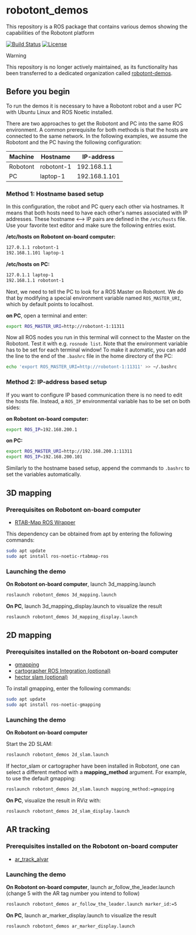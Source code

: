 # robotont\_demos
This repository is a ROS package that contains various demos showing the capabilities of the Robotont platform

[![Build Status](https://github.com/robotont/robotont_demos/actions/workflows/industrial_ci_action.yml/badge.svg)](https://github.com/robotont/robotont_demos/actions/workflows/industrial_ci_action.yml)
[![License](https://img.shields.io/badge/License-Apache%202.0-blue.svg)](https://opensource.org/licenses/Apache-2.0)

> [!WARNING]  
> This repository is no longer actively maintained, as its functionality has been transferred to a dedicated organization called [robotont-demos](https://github.com/robotont-demos).


## Before you begin
To run the demos it is necessary to have a Robotont robot and a user PC with Ubuntu Linux and ROS Noetic installed.

There are two approaches to get the Robotont and PC into the same ROS environment. A common prerequisite for both methods is that the hosts are connected to the same network. In the following examples, we assume the Robotont and the PC having the following configuration:

| Machine  | Hostname   | IP-address    |
|----------|------------|---------------|
| Robotont | robotont-1 | 192.168.1.1   |
| PC       | laptop-1   | 192.168.1.101 |

### Method 1: Hostname based setup

In this configuration, the robot and PC query each other via hostnames. It means that both hosts need to have each other's names associated with IP addresses. These hostname <--> IP pairs are defined in the `/etc/hosts` file. Use your favorite text editor and make sure the following entries exist.

**/etc/hosts on Robotont on-board computer:**
```bash
127.0.1.1 robotont-1
192.168.1.101 laptop-1
```

**/etc/hosts on PC:**
```bash
127.0.1.1 laptop-1
192.168.1.1 robotont-1
```

Next, we need to tell the PC to look for a ROS Master on Robotont. We do that by modifying a special environment variable named `ROS_MASTER_URI`, which by default points to localhost.

**on PC**, open a terminal and enter:
```bash
export ROS_MASTER_URI=http://robotont-1:11311
```
Now all ROS nodes you run in this terminal will connect to the Master on the Robotont. Test it with e.g. `rosnode list`.
Note that the environment variable has to be set for each terminal window! To make it automatic, you can add the line to the end of the `.bashrc` file in the home directory of the PC:

```bash
echo 'export ROS_MASTER_URI=http://robotont-1:11311' >> ~/.bashrc
```

### Method 2: IP-address based setup
If you want to configure IP based communication there is no need to edit the hosts file. Instead, a `ROS_IP` environmental variable has to be set on both sides:

**on Robotont on-board computer:**
```bash
export ROS_IP=192.168.200.1
```

**on PC:**
```bash
export ROS_MASTER_URI=http://192.168.200.1:11311
export ROS_IP=192.168.200.101
```

Similarly to the hostname based setup, append the commands to `.bashrc` to set the variables automatically.


## 3D mapping
### Prerequisites on Robotont on-board computer
 * [RTAB-Map ROS Wrapper](http://wiki.ros.org/rtabmap)

This dependency can be obtained from apt by entering the following commands:

```bash
sudo apt update
sudo apt install ros-noetic-rtabmap-ros
```

### Launching the demo

**On Robotont on-board computer**, launch 3d_mapping.launch<br/>
```bash
roslaunch robotont_demos 3d_mapping.launch
```

**On PC**, launch 3d_mapping_display.launch to visualize the result<br/>

```bash
roslaunch robotont_demos 3d_mapping_display.launch
```

## 2D mapping
### Prerequisites installed on the Robotont on-board computer
 * [gmapping](https://wiki.ros.org/gmapping)
 * [cartographer ROS Integration (optional)](https://google-cartographer-ros.readthedocs.io/en/latest/)
 * [hector slam (optional)](http://wiki.ros.org/hector_slam)

To install gmapping, enter the following commands:<br/>
```bash
sudo apt update
sudo apt install ros-noetic-gmapping
```


### Launching the demo

**On Robotont on-board computer**

Start the 2D SLAM:
```bash
roslaunch robotont_demos 2d_slam.launch
```

If hector_slam or cartographer have been installed in Robotont, one can select a different method with a **mapping_method** argument. For example, to use the default gmapping:

```bash
roslaunch robotont_demos 2d_slam.launch mapping_method:=gmapping
```

**On PC**, visualize the result in RViz with:<br/>
```bash
roslaunch robotont_demos 2d_slam_display.launch
```

## AR tracking

### Prerequisites installed on the Robotont on-board computer
 * [ar_track_alvar](http://wiki.ros.org/ar_track_alvar)

### Launching the demo

**On Robotont on-board computer**, launch ar_follow_the_leader.launch (change 5 with the AR tag number you intend to follow)<br/>
```bash
roslaunch robotont_demos ar_follow_the_leader.launch marker_id:=5
```

**On PC**, launch ar_marker_display.launch to visualize the result<br/>
```bash
roslaunch robotont_demos ar_marker_display.launch
```
